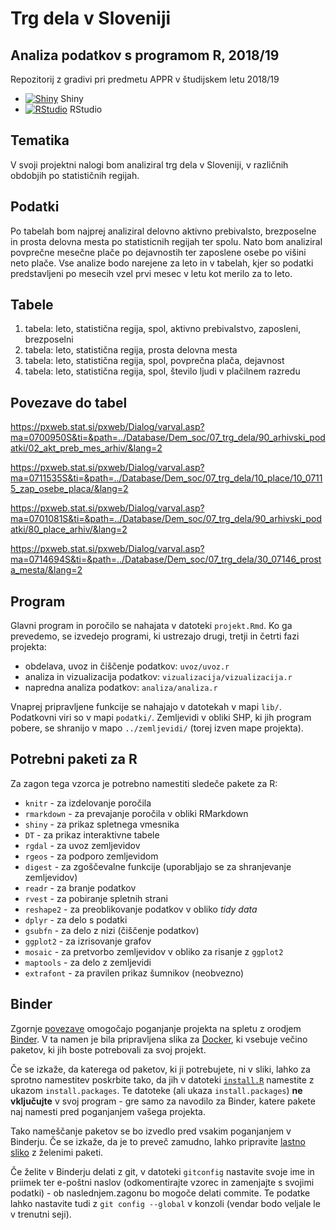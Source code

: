 # Trg dela v Sloveniji

## Analiza podatkov s programom R, 2018/19

Repozitorij z gradivi pri predmetu APPR v študijskem letu 2018/19

* [![Shiny](http://mybinder.org/badge.svg)](http://beta.mybinder.org/v2/gh/VojnomirPutin/APPR-2018-19/master?urlpath=shiny/APPR-2018-19/Trg_dela_v_Slovenija.Rmd) Shiny
* [![RStudio](http://mybinder.org/badge.svg)](http://beta.mybinder.org/v2/gh/VojnomirPutin/APPR-2018-19/master?urlpath=rstudio) RStudio

## Tematika
V svoji projektni nalogi bom analiziral trg dela v Sloveniji, v različnih obdobjih po statističnih regijah. 

## Podatki
Po tabelah bom najprej analiziral delovno aktivno prebivalsto, brezposelne in prosta delovna mesta po statisticnih regijah ter spolu. Nato bom analiziral povprečne mesečne plače po dejavnostih ter zaposlene osebe po višini neto plače. Vse analize bodo narejene za leto in v tabelah, kjer so podatki predstavljeni po mesecih vzel prvi mesec v letu kot merilo za to leto.

## Tabele

1. tabela: leto, statistična regija, spol, aktivno prebivalstvo, zaposleni, brezposelni
2. tabela: leto, statistična regija, prosta delovna mesta
3. tabela: leto, statistična regija, spol, povprečna plača, dejavnost
4. tabela: leto, statistična regija, spol, število ljudi v plačilnem razredu

## Povezave do tabel

https://pxweb.stat.si/pxweb/Dialog/varval.asp?ma=0700950S&ti=&path=../Database/Dem_soc/07_trg_dela/90_arhivski_podatki/02_akt_preb_mes_arhiv/&lang=2

https://pxweb.stat.si/pxweb/Dialog/varval.asp?ma=0711535S&ti=&path=../Database/Dem_soc/07_trg_dela/10_place/10_07115_zap_osebe_placa/&lang=2

https://pxweb.stat.si/pxweb/Dialog/varval.asp?ma=0701081S&ti=&path=../Database/Dem_soc/07_trg_dela/90_arhivski_podatki/80_place_arhiv/&lang=2

https://pxweb.stat.si/pxweb/Dialog/varval.asp?ma=0714694S&ti=&path=../Database/Dem_soc/07_trg_dela/30_07146_prosta_mesta/&lang=2
## Program

Glavni program in poročilo se nahajata v datoteki `projekt.Rmd`.
Ko ga prevedemo, se izvedejo programi, ki ustrezajo drugi, tretji in četrti fazi projekta:

* obdelava, uvoz in čiščenje podatkov: `uvoz/uvoz.r`
* analiza in vizualizacija podatkov: `vizualizacija/vizualizacija.r`
* napredna analiza podatkov: `analiza/analiza.r`

Vnaprej pripravljene funkcije se nahajajo v datotekah v mapi `lib/`.
Podatkovni viri so v mapi `podatki/`.
Zemljevidi v obliki SHP, ki jih program pobere,
se shranijo v mapo `../zemljevidi/` (torej izven mape projekta).

## Potrebni paketi za R

Za zagon tega vzorca je potrebno namestiti sledeče pakete za R:

* `knitr` - za izdelovanje poročila
* `rmarkdown` - za prevajanje poročila v obliki RMarkdown
* `shiny` - za prikaz spletnega vmesnika
* `DT` - za prikaz interaktivne tabele
* `rgdal` - za uvoz zemljevidov
* `rgeos` - za podporo zemljevidom
* `digest` - za zgoščevalne funkcije (uporabljajo se za shranjevanje zemljevidov)
* `readr` - za branje podatkov
* `rvest` - za pobiranje spletnih strani
* `reshape2` - za preoblikovanje podatkov v obliko *tidy data*
* `dplyr` - za delo s podatki
* `gsubfn` - za delo z nizi (čiščenje podatkov)
* `ggplot2` - za izrisovanje grafov
* `mosaic` - za pretvorbo zemljevidov v obliko za risanje z `ggplot2`
* `maptools` - za delo z zemljevidi
* `extrafont` - za pravilen prikaz šumnikov (neobvezno)

## Binder

Zgornje [povezave](#analiza-podatkov-s-programom-r-201819)
omogočajo poganjanje projekta na spletu z orodjem [Binder](https://mybinder.org/).
V ta namen je bila pripravljena slika za [Docker](https://www.docker.com/),
ki vsebuje večino paketov, ki jih boste potrebovali za svoj projekt.

Če se izkaže, da katerega od paketov, ki ji potrebujete, ni v sliki,
lahko za sprotno namestitev poskrbite tako,
da jih v datoteki [`install.R`](install.R) namestite z ukazom `install.packages`.
Te datoteke (ali ukaza `install.packages`) **ne vključujte** v svoj program -
gre samo za navodilo za Binder, katere pakete naj namesti pred poganjanjem vašega projekta.

Tako nameščanje paketov se bo izvedlo pred vsakim poganjanjem v Binderju.
Če se izkaže, da je to preveč zamudno,
lahko pripravite [lastno sliko](https://github.com/jaanos/APPR-docker) z želenimi paketi.

Če želite v Binderju delati z git,
v datoteki `gitconfig` nastavite svoje ime in priimek ter e-poštni naslov
(odkomentirajte vzorec in zamenjajte s svojimi podatki) -
ob naslednjem.zagonu bo mogoče delati commite.
Te podatke lahko nastavite tudi z `git config --global` v konzoli
(vendar bodo veljale le v trenutni seji).
